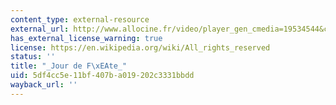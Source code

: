 ```yaml
---
content_type: external-resource
external_url: http://www.allocine.fr/video/player_gen_cmedia=19534544&cfilm=2605.html
has_external_license_warning: true
license: https://en.wikipedia.org/wiki/All_rights_reserved
status: ''
title: "_Jour de F\xEAte_"
uid: 5df4cc5e-11bf-407b-a019-202c3331bbdd
wayback_url: ''
---
```

